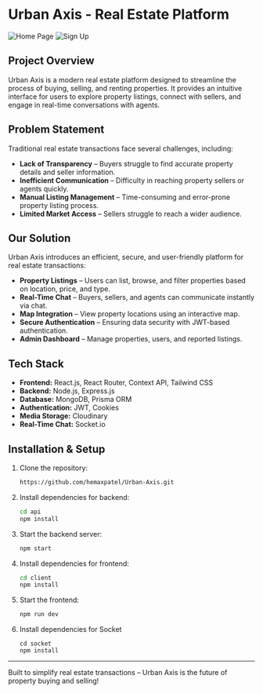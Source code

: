# Urban Axis - Real Estate Platform

![Home Page](https://github.com/user-attachments/assets/43aab0a2-d375-4bbe-a21d-52865b0be8b9)
![Sign Up](https://github.com/user-attachments/assets/81cc8568-50f0-47ee-9698-f1fea111aab1)

## Project Overview
Urban Axis is a modern real estate platform designed to streamline the process of buying, selling, and renting properties. It provides an intuitive interface for users to explore property listings, connect with sellers, and engage in real-time conversations with agents.

## Problem Statement
Traditional real estate transactions face several challenges, including:
- **Lack of Transparency** – Buyers struggle to find accurate property details and seller information.
- **Inefficient Communication** – Difficulty in reaching property sellers or agents quickly.
- **Manual Listing Management** – Time-consuming and error-prone property listing process.
- **Limited Market Access** – Sellers struggle to reach a wider audience.

## Our Solution
Urban Axis introduces an efficient, secure, and user-friendly platform for real estate transactions:

- **Property Listings** – Users can list, browse, and filter properties based on location, price, and type.
- **Real-Time Chat** – Buyers, sellers, and agents can communicate instantly via chat.
- **Map Integration** – View property locations using an interactive map.
- **Secure Authentication** – Ensuring data security with JWT-based authentication.
- **Admin Dashboard** – Manage properties, users, and reported listings.

## Tech Stack
- **Frontend:** React.js, React Router, Context API, Tailwind CSS  
- **Backend:** Node.js, Express.js  
- **Database:** MongoDB, Prisma ORM  
- **Authentication:** JWT, Cookies  
- **Media Storage:** Cloudinary  
- **Real-Time Chat:** Socket.io
  
<!--
## Developed By:
- [Hemax Patel](https://github.com/hemaxpatel)
- [Harsh Patel](https://github.com/Harsh260105)
- [Het Patel](https://github.com/hetpatel203)
*/
-->

## Installation & Setup
1. Clone the repository:
   ```sh
   https://github.com/hemaxpatel/Urban-Axis.git
   ```
2. Install dependencies for backend:
   ```sh
   cd api
   npm install
   ```
3. Start the backend server:
   ```sh
   npm start
   ```
4. Install dependencies for frontend:
   ```sh
   cd client
   npm install
   ```
5. Start the frontend:
   ```sh
   npm run dev
   ```
6. Install dependencies for Socket
   ```
   cd socket
   npm install
   ```

---
Built to simplify real estate transactions – Urban Axis is the future of property buying and selling!

